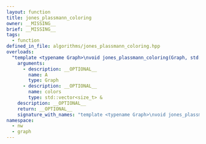 ```yaml
---
layout: function
title: jones_plassmann_coloring
owner: __MISSING__
brief: __MISSING__
tags:
  - function
defined_in_file: algorithms/jones_plassmann_coloring.hpp
overloads:
  "template <typename Graph>\nvoid jones_plassmann_coloring(Graph, std::vector<size_t> &)":
    arguments:
      - description: __OPTIONAL__
        name: A
        type: Graph
      - description: __OPTIONAL__
        name: colors
        type: std::vector<size_t> &
    description: __OPTIONAL__
    return: __OPTIONAL__
    signature_with_names: "template <typename Graph>\nvoid jones_plassmann_coloring(Graph A, std::vector<size_t> & colors)"
namespace:
  - nw
  - graph
---
```

